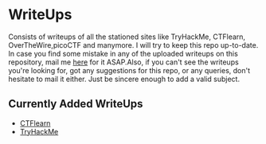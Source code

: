 # WriteUps
Consists of writeups of all the stationed sites like TryHackMe, CTFlearn, OverTheWire,picoCTF and manymore. I will try to keep this repo up-to-date. In case you find some mistake in any of the uploaded writeups on this repository, mail me [here](mailto:theprojax@protonmail.com) for it ASAP.Also, if you can't see the writeups you're looking for, got any suggestions for this repo, or any queries, don't hesitate to mail it either. Just be sincere enough to add a valid subject.
## Currently Added WriteUps
  - [CTFlearn](https://ctflearn.com/)
  - [TryHackMe](https://tryhackme.com/)

